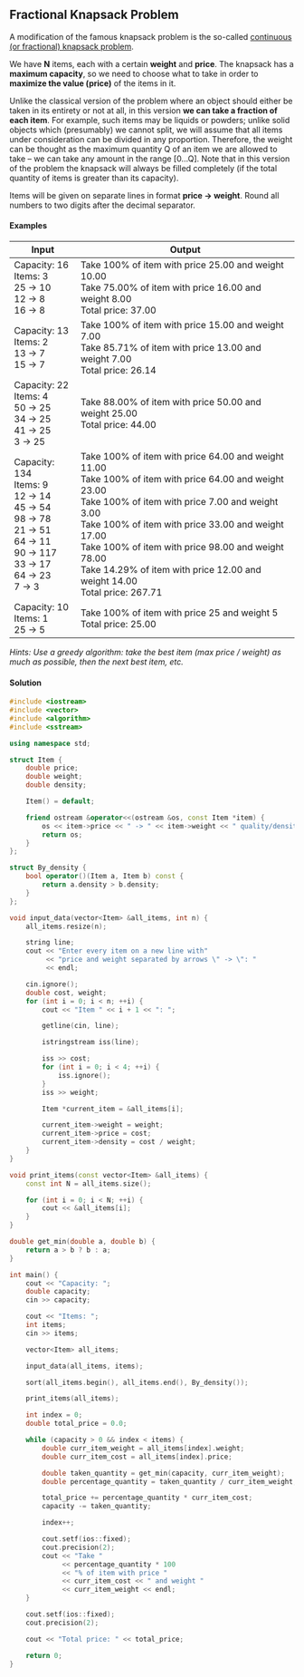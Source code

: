 ## Fractional Knapsack Problem
A modification of the famous knapsack problem is the so-called [continuous (or fractional) knapsack problem](https://en.wikipedia.org/wiki/Continuous_knapsack_problem). 

We have **N** items, each with a certain **weight** and **price**. The knapsack has a **maximum capacity**, so we need to choose what to take in order to **maximize the value (price)** of the items in it. 

Unlike the classical version of the problem where an object should either be taken in its entirety or not at all, in this version **we can take a fraction of each item**. For example, such items may be liquids or powders; unlike solid objects which (presumably) we cannot split, we will assume that all items under consideration can be divided in any proportion. Therefore, the weight can be thought as the maximum quantity Q of an item we are allowed to take – we can take any amount in the range [0…Q]. Note that in this version of the problem the knapsack will always be filled completely (if the total quantity of items is greater than its capacity).

Items will be given on separate lines in format **price -> weight**. Round all numbers to two digits after the decimal separator.

#### Examples
Input|Output
-|-
Capacity: 16<br>Items: 3<br>25 -> 10<br>12 -> 8<br>16 -> 8|Take 100% of item with price 25.00 and weight 10.00<br>Take 75.00% of item with price 16.00 and weight 8.00<br>Total price: 37.00
Capacity: 13<br>Items: 2<br>13 -> 7<br>15 -> 7|Take 100% of item with price 15.00 and weight 7.00<br>Take 85.71% of item with price 13.00 and weight 7.00<br>Total price: 26.14
Capacity: 22<br>Items: 4<br>50 -> 25<br>34 -> 25<br>41 -> 25<br>3 -> 25|Take 88.00% of item with price 50.00 and weight 25.00<br>Total price: 44.00
Capacity: 134<br>Items: 9<br>12 -> 14<br>45 -> 54<br>98 -> 78<br>21 -> 51<br>64 -> 11<br>90 -> 117<br>33 -> 17<br>64 -> 23<br>7 -> 3|Take 100% of item with price 64.00 and weight 11.00<br>Take 100% of item with price 64.00 and weight 23.00<br>Take 100% of item with price 7.00 and weight 3.00<br>Take 100% of item with price 33.00 and weight 17.00<br>Take 100% of item with price 98.00 and weight 78.00<br>Take 14.29% of item with price 12.00 and weight 14.00<br>Total price: 267.71
Capacity: 10<br>Items: 1<br>25 -> 5|Take 100% of item with price 25 and weight 5<br>Total price: 25.00

*Hints: Use a greedy algorithm: take the best item (max price / weight) as much as possible, then the next best item, etc.*

#### Solution

```cpp
#include <iostream>
#include <vector>
#include <algorithm>
#include <sstream>

using namespace std;

struct Item {
    double price;
    double weight;
    double density;

    Item() = default;

    friend ostream &operator<<(ostream &os, const Item *item) {
        os << item->price << " -> " << item->weight << " quality/density " << item->density << '\n';
        return os;
    }
};

struct By_density {
    bool operator()(Item a, Item b) const {
        return a.density > b.density;
    }
};

void input_data(vector<Item> &all_items, int n) {
    all_items.resize(n);

    string line;
    cout << "Enter every item on a new line with"
         << "price and weight separated by arrows \" -> \": "
         << endl;

    cin.ignore();
    double cost, weight;
    for (int i = 0; i < n; ++i) {
        cout << "Item " << i + 1 << ": ";

        getline(cin, line);

        istringstream iss(line);

        iss >> cost;
        for (int i = 0; i < 4; ++i) {
            iss.ignore();
        }
        iss >> weight;

        Item *current_item = &all_items[i];

        current_item->weight = weight;
        current_item->price = cost;
        current_item->density = cost / weight;
    }
}

void print_items(const vector<Item> &all_items) {
    const int N = all_items.size();

    for (int i = 0; i < N; ++i) {
        cout << &all_items[i];
    }
}

double get_min(double a, double b) {
    return a > b ? b : a;
}

int main() {
    cout << "Capacity: ";
    double capacity;
    cin >> capacity;

    cout << "Items: ";
    int items;
    cin >> items;

    vector<Item> all_items;

    input_data(all_items, items);

    sort(all_items.begin(), all_items.end(), By_density());

    print_items(all_items);

    int index = 0;
    double total_price = 0.0;

    while (capacity > 0 && index < items) {
        double curr_item_weight = all_items[index].weight;
        double curr_item_cost = all_items[index].price;

        double taken_quantity = get_min(capacity, curr_item_weight);
        double percentage_quantity = taken_quantity / curr_item_weight;

        total_price += percentage_quantity * curr_item_cost;
        capacity -= taken_quantity;

        index++;

        cout.setf(ios::fixed);
        cout.precision(2);
        cout << "Take "
             << percentage_quantity * 100
             << "% of item with price "
             << curr_item_cost << " and weight "
             << curr_item_weight << endl;
    }

    cout.setf(ios::fixed);
    cout.precision(2);

    cout << "Total price: " << total_price;

    return 0;
}

```
